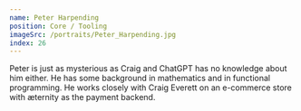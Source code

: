 ```yaml
---
name: Peter Harpending
position: Core / Tooling
imageSrc: /portraits/Peter_Harpending.jpg
index: 26
---
```


Peter is just as mysterious as Craig and ChatGPT has no knowledge about him either. He has some
background in mathematics and in functional programming. He works closely with Craig Everett on an
e-commerce store with æternity as the payment backend.

